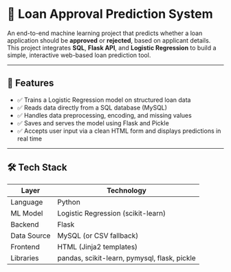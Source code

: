 # 🧠 Loan Approval Prediction System

An end-to-end machine learning project that predicts whether a loan application should be **approved** or **rejected**, based on applicant details. This project integrates **SQL**, **Flask API**, and **Logistic Regression** to build a simple, interactive web-based loan prediction tool.

---

## 🚀 Features

- ✅ Trains a Logistic Regression model on structured loan data
- ✅ Reads data directly from a SQL database (MySQL)
- ✅ Handles data preprocessing, encoding, and missing values
- ✅ Saves and serves the model using Flask and Pickle
- ✅ Accepts user input via a clean HTML form and displays predictions in real time

---

## 🛠 Tech Stack

| Layer         | Technology              |
|---------------|--------------------------|
| Language      | Python                   |
| ML Model      | Logistic Regression (scikit-learn) |
| Backend       | Flask                    |
| Data Source   | MySQL (or CSV fallback)  |
| Frontend      | HTML (Jinja2 templates)  |
| Libraries     | pandas, scikit-learn, pymysql, flask, pickle |
